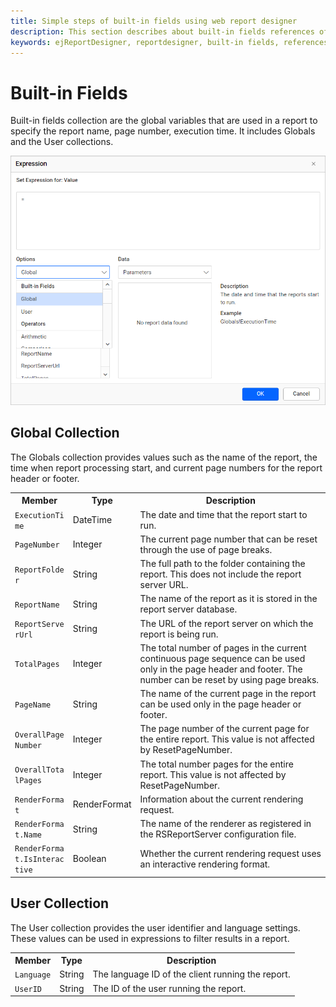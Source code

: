 ```yaml
---
title: Simple steps of built-in fields using web report designer
description: This section describes about built-in fields references of expression using the Bold Report Designer
keywords: ejReportDesigner, reportdesigner, built-in fields, references, expression
---
```


# Built-in Fields

Built-in fields collection are the global variables that are used in a report to specify the report name, page number, execution time. It includes Globals and the User collections.

![set-an-expression](/static/assets/on-premise/images/report-designer/compose-report/expressions/build-in-fields.png '#width=400px')

## Global Collection

The Globals collection provides values such as the name of the report, the time when report processing start, and current page numbers for the report header or footer.

<table>
<tr>
<th>Member</th>
<th>Type</th>
<th>Description</th>
</tr>
<tr>
<td><code class="language-text" style="word-break: break-word;">ExecutionTime</code></td>
<td>
DateTime
</td>
<td>The date and time that the report start to run.</td>
</tr>
<tr>
<td><code class="language-text" style="word-break: break-word;">PageNumber</code></td>
<td>
Integer
</td>
<td>The current page number that can be reset through the use of page breaks.</td>
</tr>
<tr>
<td><code class="language-text" style="word-break: break-word;">ReportFolder</code></td>
<td>
String
</td>
<td>The full path to the folder containing the report. This does not include the report server URL.</td>
</tr>
<tr>
<td><code class="language-text" style="word-break: break-word;">ReportName</code></td>
<td>
String
</td>
<td>The name of the report as it is stored in the report server database.</td>
</tr>
<tr>
<td><code class="language-text" style="word-break: break-word;">ReportServerUrl</code></td>
<td>
String
</td>
<td>The URL of the report server on which the report is being run.</td>
</tr>
<tr>
<td><code class="language-text" style="word-break: break-word;">TotalPages</code></td>
<td>
Integer
</td>
<td>The total number of pages in the current continuous page sequence can be used only in the page header and footer. The number can be reset by using page breaks.
</td>
</tr>
<tr>
<td><code class="language-text" style="word-break: break-word;">PageName</code></td>
<td>
String
</td>
<td>The name of the current page in the report can be used only in the page header or footer.
</td>
</tr>
<tr>
<td><code class="language-text" style="word-break: break-word;">OverallPageNumber</code></td>
<td>
Integer
</td>
<td>The page number of the current page for the entire report. This value is not affected by ResetPageNumber.
</td>
</tr>
<tr>
<td><code class="language-text" style="word-break: break-word;">OverallTotalPages</code></td>
<td>
Integer
</td>
<td>The total number pages for the entire report. This value is not affected by ResetPageNumber.
</td>
</tr>
<tr>
<td><code class="language-text" style="word-break: break-word;">RenderFormat</code></td>
<td>
RenderFormat
</td>
<td>Information about the current rendering request.
</td>
</tr>
<tr>
<td><code class="language-text" style="word-break: break-word;">RenderFormat.Name</code></td>
<td>
String
</td>
<td>The name of the renderer as registered in the RSReportServer configuration file.
</td>
</tr>
<tr>
<td><code class="language-text" style="word-break: break-word;">RenderFormat.IsInteractive</code></td>
<td>
Boolean
</td>
<td>Whether the current rendering request uses an interactive rendering format.
</td>
</tr>
</table>

## User Collection

The User collection provides the user identifier and language settings. These values can be used in expressions to filter results in a report.

<table>
<tr>
<th>Member</th>
<th>Type</th>
<th>Description</th>
</tr>
<tr>
<td><code class="language-text" style="word-break: break-word;">Language</code></td>
<td>
String
</td>
<td>The language ID of the client running the report.</td>
</tr>
<tr>
<td><code class="language-text" style="word-break: break-word;">UserID</code></td>
<td>
String
</td>
<td>The ID of the user running the report.</td>
</tr>
</table>
